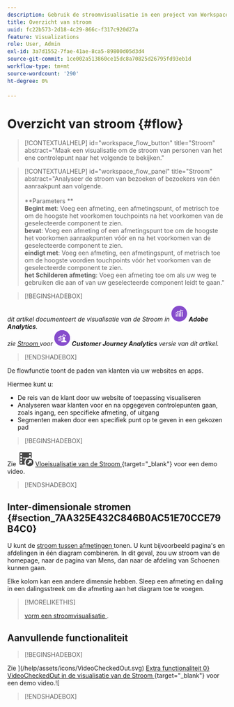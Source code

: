 ```yaml
---
description: Gebruik de stroomvisualisatie in een project van Workspace.
title: Overzicht van stroom
uuid: fc22b573-2d18-4c29-866c-f317c920d27a
feature: Visualizations
role: User, Admin
exl-id: 3a7d1552-7fae-41ae-8ca5-89800d05d3d4
source-git-commit: 1ce002a513860ce15dc8a70825d26795fd93eb1d
workflow-type: tm+mt
source-wordcount: '290'
ht-degree: 0%

---
```


# Overzicht van stroom {#flow}

<!-- markdownlint-disable MD034 -->

>[!CONTEXTUALHELP]
>id="workspace_flow_button"
>title="Stroom"
>abstract="Maak een visualisatie om de stroom van personen van het ene controlepunt naar het volgende te bekijken."

>[!CONTEXTUALHELP]
>id="workspace_flow_panel"
>title="Stroom"
>abstract="Analyseer de stroom van bezoeken of bezoekers van één aanraakpunt aan volgende.<br/><br/>**Parameters **<br/>**Begint met**: Voeg een afmeting, een afmetingspunt, of metrisch toe om de hoogste het voorkomen touchpoints na het voorkomen van de geselecteerde component te zien.<br/>**bevat**: Voeg een afmeting of een afmetingspunt toe om de hoogste het voorkomen aanraakpunten vóór en na het voorkomen van de geselecteerde component te zien.<br/>**eindigt met**: Voeg een afmeting, een afmetingspunt, of metrisch toe om de hoogste voordien touchpoints vóór het voorkomen van de geselecteerde component te zien.<br/>**het Schilderen afmeting**: Voeg een afmeting toe om als uw weg te gebruiken die aan of van uw geselecteerde component leidt te gaan."

<!-- markdownlint-enable MD034 -->


>[!BEGINSHADEBOX]

_dit artikel documenteert de visualisatie van de Stroom in_ ![ AdobeAnalytics ](/help/assets/icons/AdobeAnalytics.svg) _**Adobe Analytics**._<br/>_zie [ Stroom ](https://experienceleague.adobe.com/en/docs/analytics-platform/using/cja-workspace/visualizations/flow/flow) voor_ ![ CustomerJourneyAnalytics ](/help/assets/icons/CustomerJourneyAnalytics.svg) _**Customer Journey Analytics** versie van dit artikel._

>[!ENDSHADEBOX]

De flowfunctie toont de paden van klanten via uw websites en apps.

Hiermee kunt u:

* De reis van de klant door uw website of toepassing visualiseren
* Analyseren waar klanten voor en na opgegeven controlepunten gaan, zoals ingang, een specifieke afmeting, of uitgang
* Segmenten maken door een specifiek punt op te geven in een gekozen pad


>[!BEGINSHADEBOX]

Zie ![ VideoCheckedOut ](/help/assets/icons/VideoCheckedOut.svg) [ Vloeisualisatie van de Stroom ](https://video.tv.adobe.com/v/344222?quality=12&learn=on){target="_blank"} voor een demo video.

>[!ENDSHADEBOX]


## Inter-dimensionale stromen {#section_7AA325E432C846B0AC51E70CCE79B4C0}

U kunt de [ stroom tussen afmetingen ](/help/analyze/analysis-workspace/visualizations/c-flow/multi-dimensional-flow.md) tonen. U kunt bijvoorbeeld pagina&#39;s en afdelingen in één diagram combineren. In dit geval, zou uw stroom van de homepage, naar de pagina van Mens, dan naar de afdeling van Schoenen kunnen gaan.

Elke kolom kan een andere dimensie hebben. Sleep een afmeting en daling in een dalingsstreek om die afmeting aan het diagram toe te voegen.

>[!MORELIKETHIS]
>
>[ vorm een stroomvisualisatie ](/help/analyze/analysis-workspace/visualizations/c-flow/create-flow.md).
>


## Aanvullende functionaliteit

>[!BEGINSHADEBOX]

Zie ](/help/assets/icons/VideoCheckedOut.svg) [ Extra functionaliteit 0} VideoCheckedOut in de visualisatie van de Stroom ](https://video.tv.adobe.com/v/24044?quality=12&learn=on){target="_blank"} voor een demo video.![

>[!ENDSHADEBOX]


